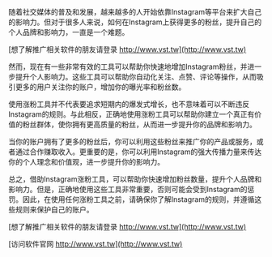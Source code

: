 随着社交媒体的普及和发展，越来越多的人开始依靠Instagram等平台来扩大自己的影响力。但对于很多人来说，如何在Instagram上获得更多的粉丝，提升自己的个人品牌和影响力，一直是一个难题。

[想了解推广相关软件的朋友请登录 http://www.vst.tw](http://www.vst.tw)

然而，现在有一些非常有效的工具可以帮助你快速地增加Instagram粉丝，并进一步提升个人影响力。这些工具可以帮助你自动化关注、点赞、评论等操作，从而吸引更多的用户关注你的账户，增加你的曝光率和粉丝数。

使用涨粉工具并不代表要追求短期内的爆发式增长，也不意味着可以不断违反Instagram的规则。与此相反，正确地使用涨粉工具可以帮助你建立一个真正有价值的粉丝群体，使你拥有更高质量的粉丝，从而进一步提升你的品牌和影响力。

当你的账户拥有了更多的粉丝后，你可以利用这些粉丝来推广你的产品或服务，或者通过合作赚取收入。更重要的是，你可以利用Instagram的强大传播力量来传达你的个人理念和价值观，进一步提升你的影响力。

总之，借助Instagram涨粉工具，可以帮助你快速增加粉丝数量，提升个人品牌和影响力。但是，正确地使用这些工具非常重要，否则可能会受到Instagram的惩罚。因此，在使用任何涨粉工具之前，请确保你了解Instagram的规则，并遵循这些规则来保护自己的账户。

[想了解推广相关软件的朋友请登录 http://www.vst.tw](http://www.vst.tw)


[访问软件官网 http://www.vst.tw](http://www.vst.tw)
